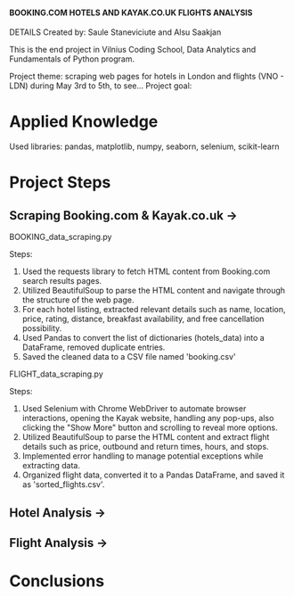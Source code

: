 #### BOOKING.COM HOTELS AND KAYAK.CO.UK FLIGHTS ANALYSIS

DETAILS
Created by: Saule Staneviciute and Alsu Saakjan

This is the end project in Vilnius Coding School, Data Analytics and Fundamentals of Python program.

Project theme: scraping web pages for hotels in London and flights (VNO - LDN) during May 3rd to 5th, to see...
Project goal:

# Applied Knowledge
Used libraries: pandas, matplotlib, numpy, seaborn, selenium, scikit-learn

# Project Steps

## Scraping Booking.com & Kayak.co.uk → 
BOOKING_data_scraping.py

Steps:
1. Used the requests library to fetch HTML content from Booking.com search results pages.
2. Utilized BeautifulSoup to parse the HTML content and navigate through the structure of the web page.
3. For each hotel listing, extracted relevant details such as name, location, price, rating, distance, breakfast availability, and free cancellation possibility.
5. Used Pandas to convert the list of dictionaries (hotels_data) into a DataFrame, removed duplicate entries.
6. Saved the cleaned data to a CSV file named 'booking.csv'

FLIGHT_data_scraping.py

Steps:
1. Used Selenium with Chrome WebDriver to automate browser interactions, opening the Kayak website, handling any pop-ups, also clicking the "Show More" button and scrolling to reveal more options.
3. Utilized BeautifulSoup to parse the HTML content and extract flight details such as price, outbound and return times, hours, and stops.
4. Implemented error handling to manage potential exceptions while extracting data.
5. Organized flight data, converted it to a Pandas DataFrame, and saved it as 'sorted_flights.csv'.

## Hotel Analysis → 

## Flight Analysis → 

# Conclusions
